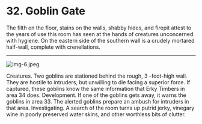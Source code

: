 # 32. Goblin Gate

The filth on the floor, stains on the walls, shabby hides, and firepit attest to the years of use this room has seen at the hands of creatures unconcerned with hygiene. On the eastern side of the southern wall is a crudely mortared half-wall, complete with crenellations.

---

![img-6.jpeg](DDIA06%20-%20Sunless%20Citadel_img-6.jpeg)

Creatures. Two goblins are stationed behind the rough, 3 -foot-high wall. They are hostile to intruders, but unwilling to die facing a superior force. If captured, these goblins know the same information that Erky Timbers in area 34 does.
Development. If one of the goblins gets away, it warns the goblins in area 33. The alerted goblins prepare an ambush for intruders in that area.
Investigating. A search of the room turns up putrid jerky, vinegary wine in poorly preserved water skins, and other worthless bits of clutter.